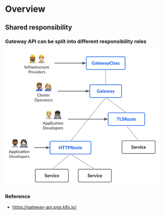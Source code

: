 # Overview 

## Shared responsibility 

### Gateway API can be split into different responsibility roles

![Hallo](images/resource-model.png)

### Reference 

  * https://gateway-api.sigs.k8s.io/
